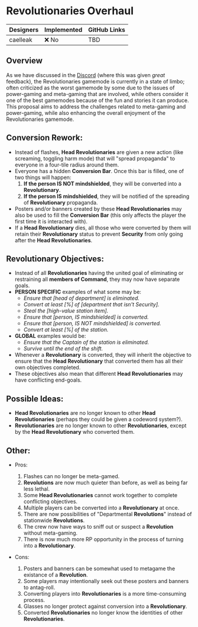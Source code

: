 # Revolutionaries Overhaul

| Designers | Implemented | GitHub Links |
|---|---|---|
| caelleak | :x: No | TBD |

## Overview

As we have discussed in the [Discord](https://discord.com/channels/310555209753690112/311537926376783886/1258727306889793666) (where this was given *great* feedback), the Revolutionaries gamemode is currently in a state of limbo; often criticized as the worst gamemode by some due to the issues of power-gaming and meta-gaming that are involved, while others consider it one of the best gamemodes because of the fun and stories it can produce. This proposal aims to address the challenges related to meta-gaming and power-gaming, while also enhancing the overall enjoyment of the Revolutionaries gamemode.

## Conversion Rework:

- Instead of flashes, **Head Revolutionaries** are given a new action (like screaming, toggling harm mode) that will "spread propaganda" to everyone in a four-tile radius around them.
- Everyone has a hidden **Conversion Bar**. Once this bar is filled, one of two things will happen:
  1. **If the person IS NOT mindshielded**, they will be converted into a **Revolutionary**.
  2. **If the person IS mindshielded**, they will be notified of the spreading of **Revolutionary** propaganda.
- Posters and/or banners created by these **Head Revolutionaries** may also be used to fill the **Conversion Bar** (this only affects the player the first time it is interacted with).
- If a **Head Revolutionary** dies, all those who were converted by them will retain their **Revolutionary** status to prevent **Security** from only going after the **Head Revolutionaries**.

## Revolutionary Objectives:

- Instead of all **Revolutionaries** having the united goal of eliminating or restraining all **members of Command**, they may now have separate goals.
- **PERSON SPECIFIC** examples of what some may be:
  - *Ensure that [head of department] is eliminated.*
  - *Convert at least [%] of [department that isn't Security].*
  - *Steal the [high-value station item].*
  - *Ensure that [person, IS mindshielded] is converted.*
  - *Ensure that [person, IS NOT mindshielded] is converted.*
  - *Convert at least [%] of the station.*
- **GLOBAL** examples would be:
  - *Ensure that the Captain of the station is eliminated.*
  - *Survive until the end of the shift.*
- Whenever a **Revolutionary** is converted, they will inherit the objective to ensure that the **Head Revolutionary** that converted them has all their own objectives completed.
- These objectives also mean that different **Head Revolutionaries** may have conflicting end-goals.

## Possible Ideas:

- **Head Revolutionaries** are no longer known to other **Head Revolutionaries** (perhaps they could be given a codeword system?).
- **Revolutionaries** are no longer known to other **Revolutionaries**, except by the **Head Revolutionary** who converted them.

## Other:

- Pros:
  1. Flashes can no longer be meta-gamed.
  2. **Revolutions** are now much quieter than before, as well as being far less lethal.
  3. Some **Head Revolutionaries** cannot work together to complete conflicting objectives.
  4. Multiple players can be converted into a **Revolutionary** at once.
  5. There are now possibilities of "Departmental **Revolutions**" instead of stationwide **Revolutions**.
  6. The crew now have ways to sniff out or suspect a **Revolution** without meta-gaming.
  7. There is now much more RP opportunity in the process of turning into a **Revolutionary**.

- Cons:
  1. Posters and banners can be somewhat used to metagame the existance of a **Revolution**.
  2. Some players may intentionally seek out these posters and banners to antag-roll.
  3. Converting players into **Revolutionaries** is a more time-consuming process.
  4. Glasses no longer protect against conversion into a **Revolutionary**.
  5. Converted **Revolutionaries** no longer know the identities of other **Revolutionaries**.

